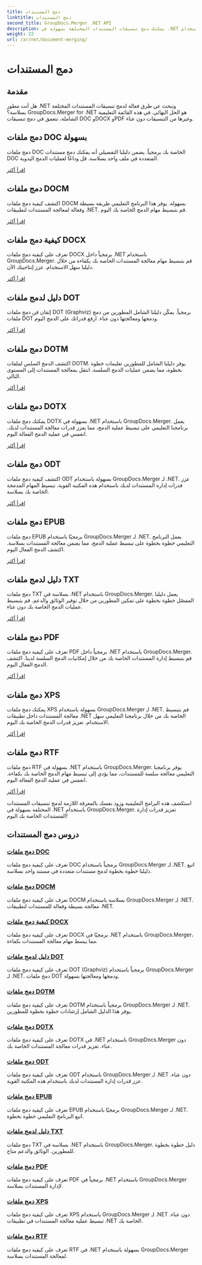 ```yaml
---
title: دمج المستندات
linktitle: دمج المستندات
second_title: GroupDocs.Merger .NET API
description: يمكنك دمج تنسيقات المستندات المختلفة بسهولة في .NET باستخدام GroupDocs.Merger. اجمع بسلاسة بين DOC وDOCX وPDF والمزيد. تعزيز إدارة المستندات الخاصة بك اليوم!
weight: 22
url: /ar/net/document-merging/
---
```


# دمج المستندات

## مقدمة

هل أنت مطور .NET وتبحث عن طرق فعالة لدمج تنسيقات المستندات المختلفة بسلاسة؟ GroupDocs.Merger for .NET هو الحل النهائي. في هذه القائمة التعليمية الشاملة، نتعمق في دمج تنسيقات DOC وDOCX وPDF وغيرها من التنسيقات دون عناء.

## دمج ملفات DOC بسهولة

دمج ملفات DOC الخاصة بك برمجياً. يضمن دليلنا التفصيلي أنه يمكنك دمج مستندات DOC المتعددة في ملف واحد بسلاسة. قل وداعًا لعمليات الدمج اليدوية.

[اقرأ أكثر](./merge-doc-files/)

## دمج ملفات DOCM

اكتشف كيفية دمج ملفات DOCM بسهولة. يوفر هذا البرنامج التعليمي طريقة بسيطة وفعالة لمعالجة المستندات لتطبيقات .NET. قم بتبسيط مهام الدمج الخاصة بك اليوم.

[اقرأ أكثر](./merging-docm-files/)

## كيفية دمج ملفات DOCX

تعرف على كيفية دمج ملفات DOCX برمجياً داخل .NET باستخدام GroupDocs.Merger. قم بتبسيط مهام معالجة المستندات الخاصة بك بكفاءة من خلال دليلنا سهل الاستخدام. عزز إنتاجيتك الآن.

[اقرأ أكثر](./how-to-merge-docx-files/)

## دليل لدمج ملفات DOT

إتقان فن دمج ملفات DOT (Graphviz) برمجياً. يمكّن دليلنا الشامل المطورين من دمج ملفات DOT ودمجها ومعالجتها دون عناء. ارفع قدراتك على الدمج اليوم.

[اقرأ أكثر](./guide-merging-dot-files/)

## دمج ملفات DOTM

اكتشف الدمج السلس لملفات DOTM. يوفر دليلنا الشامل للمطورين تعليمات خطوة بخطوة، مما يضمن عمليات الدمج السلسة. انتقل بمعالجة المستندات إلى المستوى التالي.

[اقرأ أكثر](./merging-dotm-files/)

## دمج ملفات DOTX

يمكنك دمج ملفات DOTX بسهولة في .NET باستخدام GroupDocs.Merger. يعمل برنامجنا التعليمي على تبسيط عملية الدمج، مما يعزز قدرات معالجة المستندات لديك. انغمس في عملية الدمج الفعالة اليوم.

[اقرأ أكثر](./merge-dotx-files/)

## دمج ملفات ODT

اكتشف كيفية دمج ملفات ODT بسهولة باستخدام GroupDocs.Merger لـ .NET. عزز قدرات إدارة المستندات لديك باستخدام هذه المكتبة القوية. تبسيط المهام المدمجة الخاصة بك بسلاسة.

[اقرأ أكثر](./merging-odt-files/)

## دمج ملفات EPUB

دمج ملفات EPUB برمجيًا باستخدام GroupDocs.Merger لـ .NET. يعمل البرنامج التعليمي خطوة بخطوة على تبسيط عملية الدمج، مما يضمن معالجة المستندات بسلاسة. اكتشف الدمج الفعال اليوم.

[اقرأ أكثر](./merge-epub-files/)

## دليل لدمج ملفات TXT

دمج ملفات TXT بسلاسة في .NET باستخدام GroupDocs.Merger. يعمل دليلنا المفصّل خطوة بخطوة على تمكين المطورين من خلال توفير الوثائق والدعم. قم بتبسيط عمليات الدمج الخاصة بك دون عناء.

[اقرأ أكثر](./guide-merging-txt-files/)

## دمج ملفات PDF

تعرف على كيفية دمج ملفات PDF برمجياً داخل .NET باستخدام GroupDocs.Merger. قم بتبسيط إدارة المستندات الخاصة بك من خلال إمكانيات الدمج السلسة لدينا. اكتشف الدمج الفعال اليوم.

[اقرأ أكثر](./merging-pdf-files/)

## دمج ملفات XPS

يمكنك دمج ملفات XPS بسهولة باستخدام GroupDocs.Merger لـ .NET. قم بتبسيط معالجة المستندات داخل تطبيقات .NET الخاصة بك من خلال برنامجنا التعليمي سهل الاستخدام. تعزيز قدرات الدمج الخاصة بك اليوم.

[اقرأ أكثر](./merge-xps-files/)

## دمج ملفات RTF

دمج ملفات RTF بسهولة في .NET باستخدام GroupDocs.Merger. يوفر برنامجنا التعليمي معالجة سلسة للمستندات، مما يؤدي إلى تبسيط مهام الدمج الخاصة بك بكفاءة. انغمس في عملية الدمج الفعالة اليوم.

[اقرأ أكثر](./merging-rtf-files/)

استكشف هذه البرامج التعليمية وزود نفسك بالمعرفة اللازمة لدمج تنسيقات المستندات المختلفة بسهولة في .NET باستخدام GroupDocs.Merger. تعزيز قدرات إدارة المستندات الخاصة بك اليوم!
## دروس دمج المستندات
### [دمج ملفات DOC](./merge-doc-files/)
تعرف على كيفية دمج ملفات DOC برمجياً باستخدام GroupDocs.Merger لـ .NET. اتبع دليلنا خطوة بخطوة لدمج مستندات متعددة في مستند واحد بسلاسة.
### [دمج ملفات DOCM](./merging-docm-files/)
تعرف على كيفية دمج ملفات DOCM بسلاسة باستخدام GroupDocs.Merger لـ .NET. معالجة بسيطة وفعالة للمستندات لتطبيقات .NET.
### [كيفية دمج ملفات DOCX](./how-to-merge-docx-files/)
تعرف على كيفية دمج ملفات DOCX برمجيًا في .NET باستخدام GroupDocs.Merger، مما يبسط مهام معالجة المستندات بكفاءة.
### [دليل لدمج ملفات DOT](./guide-merging-dot-files/)
تعرف على كيفية دمج ملفات DOT (Graphviz) برمجياً باستخدام GroupDocs.Merger لـ .NET. دمج ملفات DOT ودمجها ومعالجتها بسهولة.
### [دمج ملفات DOTM](./merging-dotm-files/)
تعرف على كيفية دمج ملفات DOTM برمجياً باستخدام GroupDocs.Merger لـ .NET. يوفر هذا الدليل الشامل إرشادات خطوة بخطوة للمطورين.
### [دمج ملفات DOTX](./merge-dotx-files/)
تعرف على كيفية دمج ملفات DOTX في .NET باستخدام GroupDocs.Merger دون عناء. تعزيز قدرات معالجة المستندات الخاصة بك.
### [دمج ملفات ODT](./merging-odt-files/)
تعرف على كيفية دمج ملفات ODT باستخدام GroupDocs.Merger لـ .NET دون عناء. عزز قدرات إدارة المستندات لديك باستخدام هذه المكتبة القوية.
### [دمج ملفات EPUB](./merge-epub-files/)
تعرف على كيفية دمج ملفات EPUB برمجيًا باستخدام GroupDocs.Merger لـ .NET. اتبع البرنامج التعليمي خطوة بخطوة.
### [دليل لدمج ملفات TXT](./guide-merging-txt-files/)
دمج ملفات TXT بسلاسة في .NET باستخدام GroupDocs.Merger. دليل خطوة بخطوة للمطورين. الوثائق والدعم متاح.
### [دمج ملفات PDF](./merging-pdf-files/)
تعرف على كيفية دمج ملفات PDF برمجياً في .NET باستخدام GroupDocs.Merger لإدارة المستندات بسلاسة.
### [دمج ملفات XPS](./merge-xps-files/)
تعرف على كيفية دمج ملفات XPS باستخدام GroupDocs.Merger لـ .NET دون عناء. تبسيط عملية معالجة المستندات في تطبيقات .NET الخاصة بك.
### [دمج ملفات RTF](./merging-rtf-files/)
تعرف على كيفية دمج ملفات RTF في .NET بسهولة باستخدام GroupDocs.Merger لمعالجة المستندات بسلاسة.